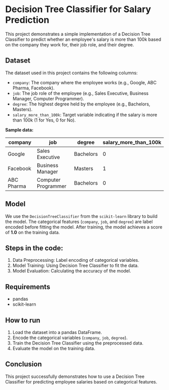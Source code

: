 # Decision Tree Classifier for Salary Prediction

This project demonstrates a simple implementation of a Decision Tree Classifier to predict whether an employee's salary is more than 100k based on the company they work for, their job role, and their degree.

## Dataset

The dataset used in this project contains the following columns:
- `company`: The company where the employee works (e.g., Google, ABC Pharma, Facebook).
- `job`: The job role of the employee (e.g., Sales Executive, Business Manager, Computer Programmer).
- `degree`: The highest degree held by the employee (e.g., Bachelors, Masters).
- `salary_more_than_100k`: Target variable indicating if the salary is more than 100k (1 for Yes, 0 for No).

**Sample data:**

| company    | job                | degree    | salary_more_than_100k |
|------------|--------------------|-----------|-----------------------|
| Google     | Sales Executive     | Bachelors | 0                     |
| Facebook   | Business Manager    | Masters   | 1                     |
| ABC Pharma | Computer Programmer | Bachelors | 0                     |

## Model

We use the `DecisionTreeClassifier` from the `scikit-learn` library to build the model. The categorical features (`company`, `job`, and `degree`) are label encoded before fitting the model. After training, the model achieves a score of **1.0** on the training data.

## Steps in the code:
1. Data Preprocessing: Label encoding of categorical variables.
2. Model Training: Using Decision Tree Classifier to fit the data.
3. Model Evaluation: Calculating the accuracy of the model.

## Requirements

- pandas
- scikit-learn

## How to run

1. Load the dataset into a pandas DataFrame.
2. Encode the categorical variables (`company`, `job`, `degree`).
3. Train the Decision Tree Classifier using the preprocessed data.
4. Evaluate the model on the training data.

## Conclusion

This project successfully demonstrates how to use a Decision Tree Classifier for predicting employee salaries based on categorical features.
